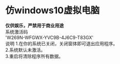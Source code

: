 仿windows10虚拟电脑 
=

**仅供娱乐，严禁用于商业用途**  
系统激活码   
'W269N-WFGWX-YVC9B-4J6C9-T83GX'  
说明 
1.在你的系统已关闭，关闭窗体即可退出应用程序。  
2.系统默认未激活。  
3.重启将清除程序所有数据。
